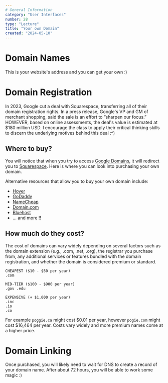 ```yaml
---
# General Information
category: "User Interfaces"
number: 28
type: "Lecture"
title: "Your own Domain"
created: "2024-05-10"
---
```


# Domain Names

This is your website's address and you can get your own :)

# Domain Registration

In 2023, Google cut a deal with Squarespace, transferring all of their domain registration rights. In a press release, Google's VP and GM of merchant shopping, said the sale is an effort to “sharpen our focus.” HOWEVER, based on online assessments, the deal's value is estimated at $180 million USD. I encourage the class to apply their critical thinking skills to discern the underlying motives behind this deal :^)

## Where to buy?

You will notice that when you try to access [Google Domains](https://domains.google.com/registrar/?pli=1), it will redirect you to [Squarespace](https://domains.squarespace.com/?channel=bd&subchannel=google-domain&campaign=&subcampaign=&source=google_domain_referral&utm_source=google_domain_referral&utm_medium=bd&utm_content=google-domain&utm_term=&utm_campaign=). Here is where you can look into purchasing your own domain.

Alternative resources that allow you to buy your own domain include:

- [Hover](https://www.hover.com/)
- [GoDaddy](https://www.godaddy.com/en-ca)
- [NameCheap](https://www.namecheap.com/?gad_source=1)
- [Domain.com](https://www.domain.com/)
- [Bluehost](https://www.bluehost.com/)
- ... and more !!

## How much do they cost?

The cost of domains can vary widely depending on several factors such as the domain extension (e.g., .com, .net, .org), the registrar you purchase from, any additional services or features bundled with the domain registration, and whether the domain is considered premium or standard.

```text
CHEAPEST ($10 - $50 per year)
.com

MID-TIER ($100 - $900 per year)
.gov .edu

EXPENSIVE (+ $1,000 per year)
.inc
.io
.co
```

For example `poggie.ca` might cost $0.01 per year, however `pogie.com` might cost $16,464 per year. Costs vary widely and more premium names come at a higher price.

# Domain Linking

Once purchased, you will likely need to wait for DNS to create a record of your domain name. After about 72 hours, you will be able to work some magic :)
